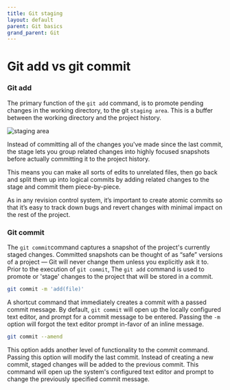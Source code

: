 ```yaml
---
title: Git staging
layout: default
parent: Git basics
grand_parent: Git
---
```


# Git add vs git commit 

### Git add 

The primary function of the `git add` command, is to promote pending changes in the working directory, to the git `staging area`. 
This is a buffer between the working directory and the project history. 

![staging area]( http://marklodato.github.io/visual-git-guide/basic-usage.svg)

Instead of committing all of the changes you've made since the last commit, the stage lets you group related changes into highly focused snapshots before actually committing it to the project history. 

This means you can make all sorts of edits to unrelated files, then go back and split them up into logical commits by adding related changes to the stage and commit them piece-by-piece. 

As in any revision control system, it’s important to create atomic commits so that it’s easy to track down bugs and revert changes with minimal impact on the rest of the project.

### Git commit 

The `git commit`command captures a snapshot of the project's currently staged changes. 
Committed snapshots can be thought of as “safe” versions of a project — Git will never change them unless you explicitly ask it to. 
Prior to the execution of `git commit`, The `git add` command is used to promote or 'stage' changes to the project that will be stored in a commit.

```bash
git commit -m 'add(file)'
```
A shortcut command that immediately creates a commit with a passed commit message. 
By default, `git commit` will open up the locally configured text editor, and prompt for a commit message to be entered. 
Passing the `-m` option will forgot the text editor prompt in-favor of an inline message. 

```bash
git commit --amend
```

This option adds another level of functionality to the commit command. 
Passing this option will modify the last commit. 
Instead of creating a new commit, staged changes will be added to the previous commit. 
This command will open up the system's configured text editor and prompt to change the previously specified commit message.